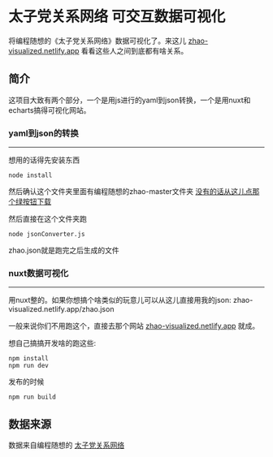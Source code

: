 # 太子党关系网络 可交互数据可视化
将编程随想的《太子党关系网络》数据可视化了。来这儿 [zhao-visualized.netlify.app](https://zhao-visualized.netlify.app) 看看这些人之间到底都有啥关系。
## 简介
这项目大致有两个部分，一个是用js进行的yaml到json转换，一个是用nuxt和echarts搞得可视化网站。
### yaml到json的转换
---

想用的话得先安装东西

    node install

然后确认这个文件夹里面有编程随想的zhao-master文件夹 [没有的话从这儿点那个绿按钮下载](https://github.com/programthink/zhao)

然后直接在这个文件夹跑 

    node jsonConverter.js

zhao.json就是跑完之后生成的文件
### nuxt数据可视化
---
用nuxt整的。如果你想搞个啥类似的玩意儿可以从这儿直接用我的json: zhao-visualized.netlify.app/zhao.json

一般来说你们不用跑这个，直接去那个网站 [zhao-visualized.netlify.app](https://zhao-visualized.netlify.app) 就成。

想自己搞搞开发啥的跑这些:
    
    npm install
    npm run dev
    
发布的时候
    
    npm run build
    
## 数据来源
数据来自编程随想的 [太子党关系网络](https://github.com/programthink/zhao)